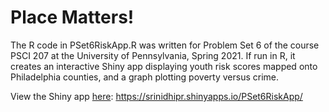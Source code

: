 # Place Matters!

The R code in PSet6RiskApp.R was written for Problem Set 6 of the course PSCI 207 at the University of Pennsylvania, Spring 2021. If run in R, it creates an interactive Shiny app displaying youth risk scores mapped onto Philadelphia counties, and a graph plotting poverty versus crime.

View the Shiny app [here](https://srinidhipr.shinyapps.io/PSet6RiskApp/): https://srinidhipr.shinyapps.io/PSet6RiskApp/
